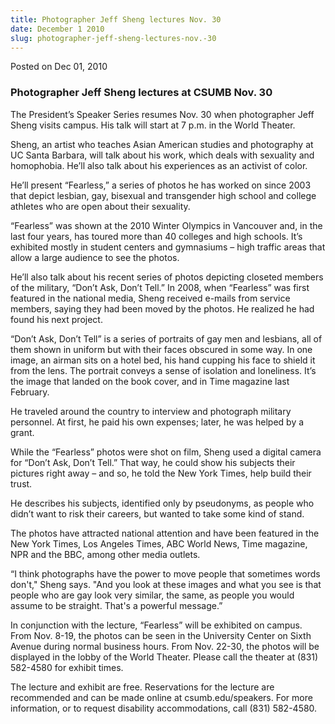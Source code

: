 ```yaml
---
title: Photographer Jeff Sheng lectures Nov. 30
date: December 1 2010
slug: photographer-jeff-sheng-lectures-nov.-30
---
```


 



<span class="date">Posted on Dec 01, 2010    </span>
<h3><strong>Photographer Jeff Sheng lectures at CSUMB Nov.
30</strong></h3>
<p>The President&#x2019;s Speaker Series resumes Nov. 30 when photographer
Jeff Sheng visits campus. His talk will start at 7 p.m. in the
World Theater.</p>
<p>Sheng, an artist who teaches Asian American studies and
photography at UC Santa Barbara, will talk about his work, which
deals with sexuality and homophobia. He&#x2019;ll also talk about his
experiences as an activist of color.</p>
<p>He&#x2019;ll present &#x201C;Fearless,&#x201D; a series of photos he has worked on
since 2003 that depict lesbian, gay, bisexual and transgender high
school and college athletes who are open about their sexuality.</p>
<p>&#x201C;Fearless&#x201D; was shown at the 2010 Winter Olympics in Vancouver
and, in the last four years, has toured more than 40 colleges and
high schools. It&#x2019;s exhibited mostly in student centers and
gymnasiums &#x2013; high traffic areas that allow a large audience to see
the photos.</p>
<p>He&#x2019;ll also talk about his recent series of photos depicting
closeted members of the military, &#x201C;Don&#x2019;t Ask, Don&#x2019;t Tell.&#x201D; In 2008,
when &#x201C;Fearless&#x201D; was first featured in the national media, Sheng
received e-mails from service members, saying they had been moved
by the photos. He realized he had found his next project.</p>
<p>&#x201C;Don&#x2019;t Ask, Don&#x2019;t Tell&#x201D; is a series of portraits of gay men and
lesbians, all of them shown in uniform but with their faces
obscured in some way. In one image, an airman sits on a hotel bed,
his hand cupping his face to shield it from the lens. The portrait
conveys a sense of isolation and loneliness. It&#x2019;s the image that
landed on the book cover, and in Time magazine last February.</p>
<p>He traveled around the country to interview and photograph
military personnel. At first, he paid his own expenses; later, he
was helped by a grant.</p>
<p>While the &#x201C;Fearless&#x201D; photos were shot on film, Sheng used a
digital camera for &#x201C;Don&#x2019;t Ask, Don&#x2019;t Tell.&#x201D; That way, he could show
his subjects their pictures right away &#x2013; and so, he told the New
York Times, help build their trust.</p>
<p>He describes his subjects, identified only by pseudonyms, as
people who didn&#x2019;t want to risk their careers, but wanted to take
some kind of stand.</p>
<p>The photos have attracted national attention and have been
featured in the New York Times, Los Angeles Times, ABC World News,
Time magazine, NPR and the BBC, among other media outlets.</p>
<p>&#x201C;I think photographs have the power to move people that
sometimes words don&apos;t,&quot; Sheng says. &quot;And you look at these images
and what you see is that people who are gay look very similar, the
same, as people you would assume to be straight. That&apos;s a powerful
message.&#x201D;</p>
<p>In conjunction with the lecture, &#x201C;Fearless&#x201D; will be exhibited on
campus. From Nov. 8-19, the photos can be seen in the University
Center on Sixth Avenue during normal business hours. From Nov.
22-30, the photos will be displayed in the lobby of the World
Theater. Please call the theater at (831) 582-4580 for exhibit
times.</p>
<p>The lecture and exhibit are free. Reservations for the lecture
are recommended and can be made online at csumb.edu/speakers. For
more information, or to request disability accommodations, call
(831) 582-4580.<br>
&#xA0;</br></p>





```
